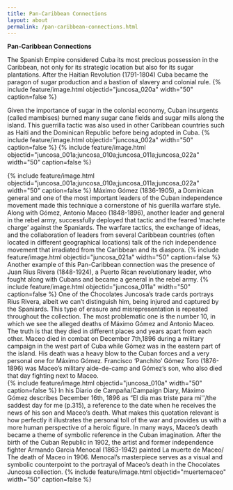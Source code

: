 ```yaml
---
title: Pan-Caribbean Connections
layout: about
permalink: /pan-caribbean-connections.html
---
```

**Pan-Caribbean Connections**


The Spanish Empire considered Cuba its most precious possession in the Caribbean, not only for its strategic location but also for its sugar plantations. After the Haitian Revolution (1791-1804) Cuba became the paragon of sugar production and a bastion of slavery and colonial rule. 
{% include feature/image.html objectid="juncosa_020a" width="50" caption=false %}

Given the importance of sugar in the colonial economy, Cuban insurgents (called mambises) burned many sugar cane fields and sugar mills along the island. This guerrilla tactic was also used in other Caribbean countries such as Haiti and the Dominican Republic before being adopted in Cuba.
{% include feature/image.html objectid="juncosa_002a" width="50" caption=false %}
{% include feature/image.html objectid="juncosa_001a;juncosa_010a;juncosa_011a;juncosa_022a" width="50" caption=false %}

{% include feature/image.html objectid="juncosa_001a;juncosa_010a;juncosa_011a;juncosa_022a" width="50" caption=false %}
Máximo Gómez (1836-1905), a Dominican general and one of the most important leaders of the Cuban independence movement made this technique a cornerstone of his guerilla warfare style. Along with Gómez, Antonio Maceo (1848-1896), another leader and general in the rebel army, successfully deployed that tactic and the feared ‘machete charge’  against the Spaniards. 
The warfare tactics, the exchange of ideas, and the collaboration of leaders from several Caribbean countries (often located in different geographical locations) talk of the rich independence movement that irradiated from the Caribbean and its diaspora.
{% include feature/image.html objectid="juncosa_021a" width="50" caption=false %}
Another example of this Pan-Caribbean connection was the presence of Juan Rius Rivera (1848-1924), a Puerto Rican revolutionary leader, who fought along with Cubans and became a general in the rebel army. 
{% include feature/image.html objectid="juncosa_011a" width="50" caption=false %}
One of the Chocolates Juncosa’s trade cards portrays Rius Rivera, albeit we can’t distinguish him, being injured and captured by the Spaniards. This type of erasure and misrepresentation is repeated throughout the collection. The most problematic one is the number 10, in which we see the alleged deaths of Máximo Gómez and Antonio Maceo. The truth is that they died in different places and years apart from each other. Maceo died in combat on December 7th,1896 during a military campaign in the west part of Cuba while Gómez was in the eastern part of the island. His death was a heavy blow to the Cuban forces and a very personal one for Máximo Gómez. Francisco ‘Panchito’ Gómez Toro (1876-1896) was Maceo’s military aide-de-camp and Gómez’s son, who also died that day fighting next to Maceo.  
{% include feature/image.html objectid="juncosa_010a" width="50" caption=false %}
In his Diario de Campaña/Campaign Diary, Máximo Gómez describes December 16th, 1896 as “El dia mas triste para mi''/the saddest day for me (p.315), a reference to the date when he receives the news of his son and Maceo’s death.  What makes this quotation relevant is how perfectly it illustrates the personal toll of the war and provides us with a more human perspective of a heroic figure. 
In many ways, Maceo’s death became a theme of symbolic reference in the Cuban imagination. After the birth of the Cuban Republic in 1902, the artist and former independence fighter Armando Garcia Menocal (1863-1942) painted La muerte de Maceo/ The death of Maceo  in 1906. Menocal’s masterpiece serves as a visual and symbolic counterpoint to the portrayal of Maceo’s death in the Chocolates Juncosa collection.
{% include feature/image.html objectid="muertemaceo" width="50" caption=false %}
